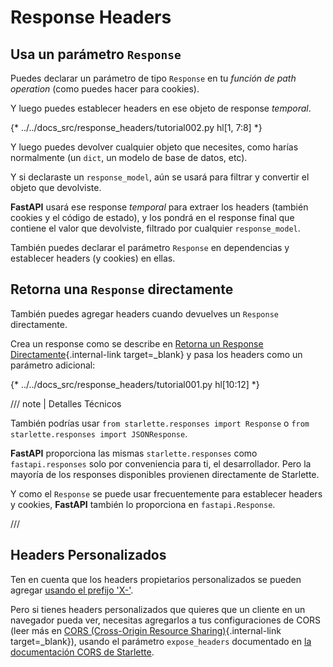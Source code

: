 # Response Headers

## Usa un parámetro `Response`

Puedes declarar un parámetro de tipo `Response` en tu *función de path operation* (como puedes hacer para cookies).

Y luego puedes establecer headers en ese objeto de response *temporal*.

{* ../../docs_src/response_headers/tutorial002.py hl[1, 7:8] *}

Y luego puedes devolver cualquier objeto que necesites, como harías normalmente (un `dict`, un modelo de base de datos, etc).

Y si declaraste un `response_model`, aún se usará para filtrar y convertir el objeto que devolviste.

**FastAPI** usará ese response *temporal* para extraer los headers (también cookies y el código de estado), y los pondrá en el response final que contiene el valor que devolviste, filtrado por cualquier `response_model`.

También puedes declarar el parámetro `Response` en dependencias y establecer headers (y cookies) en ellas.

## Retorna una `Response` directamente

También puedes agregar headers cuando devuelves un `Response` directamente.

Crea un response como se describe en [Retorna un Response Directamente](response-directly.md){.internal-link target=_blank} y pasa los headers como un parámetro adicional:

{* ../../docs_src/response_headers/tutorial001.py hl[10:12] *}

/// note | Detalles Técnicos

También podrías usar `from starlette.responses import Response` o `from starlette.responses import JSONResponse`.

**FastAPI** proporciona las mismas `starlette.responses` como `fastapi.responses` solo por conveniencia para ti, el desarrollador. Pero la mayoría de los responses disponibles provienen directamente de Starlette.

Y como el `Response` se puede usar frecuentemente para establecer headers y cookies, **FastAPI** también lo proporciona en `fastapi.Response`.

///

## Headers Personalizados

Ten en cuenta que los headers propietarios personalizados se pueden agregar <a href="https://developer.mozilla.org/en-US/docs/Web/HTTP/Headers" class="external-link" target="_blank">usando el prefijo 'X-'</a>.

Pero si tienes headers personalizados que quieres que un cliente en un navegador pueda ver, necesitas agregarlos a tus configuraciones de CORS (leer más en [CORS (Cross-Origin Resource Sharing)](../tutorial/cors.md){.internal-link target=_blank}), usando el parámetro `expose_headers` documentado en <a href="https://www.starlette.dev/middleware/#corsmiddleware" class="external-link" target="_blank">la documentación CORS de Starlette</a>.
